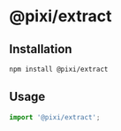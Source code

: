 # @pixi/extract

## Installation

```bash
npm install @pixi/extract
```

## Usage

```js
import '@pixi/extract';
```